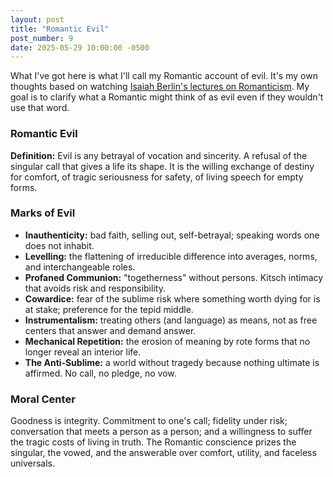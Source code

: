 ```yaml
---
layout: post
title: "Romantic Evil"
post_number: 9
date: 2025-05-29 10:00:00 -0500
---
```


What I've got here is what I'll call my Romantic account of evil. It's my own thoughts based on watching [Isaiah Berlin's lectures on Romanticism](https://www.youtube.com/watch?v=xk2UetWsO-M&t=2s). My goal is to clarify what a Romantic might think of as evil even if they wouldn't use that word.

### Romantic Evil
**Definition:** Evil is any betrayal of vocation and sincerity. A refusal of the singular call that gives a life its shape. It is the willing exchange of destiny for comfort, of tragic seriousness for safety, of living speech for empty forms.

### Marks of Evil
- **Inauthenticity:** bad faith, selling out, self-betrayal; speaking words one does not inhabit.
- **Levelling:** the flattening of irreducible difference into averages, norms, and interchangeable roles.
- **Profaned Communion:** "togetherness" without persons. Kitsch intimacy that avoids risk and responsibility.
- **Cowardice:** fear of the sublime risk where something worth dying for is at stake; preference for the tepid middle.
- **Instrumentalism:** treating others (and language) as means, not as free centers that answer and demand answer.
- **Mechanical Repetition:** the erosion of meaning by rote forms that no longer reveal an interior life.
- **The Anti‑Sublime:** a world without tragedy because nothing ultimate is affirmed. No call, no pledge, no vow.

### Moral Center
Goodness is integrity. Commitment to one's call; fidelity under risk; conversation that meets a person as a person; and a willingness to suffer the tragic costs of living in truth. The Romantic conscience prizes the singular, the vowed, and the answerable over comfort, utility, and faceless universals.